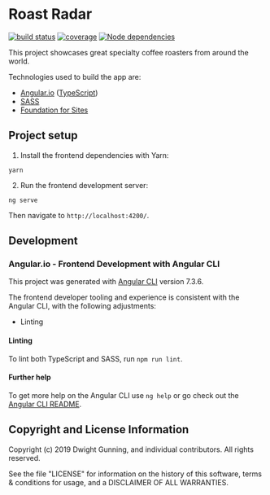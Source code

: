 # Roast Radar

[![build status][build-status]][build-status-url]
[![coverage][cover]][cover-url]
[![Node dependencies][david-dm]][david-dm-url]

This project showcases great specialty coffee roasters from around the world.

Technologies used to build the app are:
- [Angular.io](https://angular.io/) ([TypeScript](https://www.typescriptlang.org))
- [SASS](http://sass-lang.com/)
- [Foundation for Sites](https://foundation.zurb.com/sites.html)

## Project setup

1. Install the frontend dependencies with Yarn:

```(bash)
yarn
```
2. Run the frontend development server:

```(bash)
ng serve
```

Then navigate to `http://localhost:4200/`.

## Development

### Angular.io - Frontend Development with Angular CLI

This project was generated with [Angular CLI](https://github.com/angular/angular-cli) version 7.3.6.

The frontend developer tooling and experience is consistent with the Angular CLI, with the following adjustments:
 - Linting

#### Linting

To lint both TypeScript and SASS, run `npm run lint`.

#### Further help

To get more help on the Angular CLI use `ng help` or go check out the [Angular CLI README](https://github.com/angular/angular-cli/blob/master/README.md).

## Copyright and License Information

Copyright (c) 2019 Dwight Gunning, and individual contributors. All rights reserved.

See the file "LICENSE" for information on the history of this software, terms & conditions for usage, and a DISCLAIMER OF ALL WARRANTIES.

[build-status]: https://img.shields.io/circleci/project/github/dwightgunning/roastradar/master.svg
[build-status-url]: https://circleci.com/build-insights/gh/dwightgunning/roastradar/master
[cover]: https://img.shields.io/codecov/c/gh/dwightgunning/roastradar.svg
[cover-url]: https://codecov.io/gh/dwightgunning/roastradar
[david-dm]: https://img.shields.io/david/dwightgunning/roastradar.svg
[david-dm-url]: https://david-dm.org/
